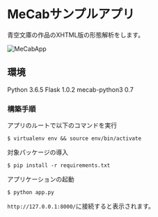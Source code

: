 # MeCabサンプルアプリ
青空文庫の作品のXHTML版の形態解析をします。

![MeCabApp](https://raw.githubusercontent.com/urchin-hat/my_trash_apps/master/images/MeCabApp.gif)

## 環境
Python 3.6.5
Flask          1.0.2
mecab-python3  0.7

### 構築手順

アプリのルートで以下のコマンドを実行
```shell
$ virtualenv env && source env/bin/activate
```

対象パッケージの導入
```shell
$ pip install -r requirements.txt
```

アプリケーションの起動
```shell
$ python app.py
```

`http://127.0.0.1:8000/`に接続すると表示されます。
